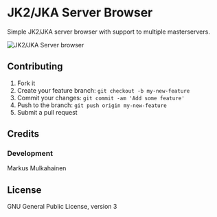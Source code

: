 # JK2/JKA Server Browser

Simple JK2/JKA server browser with support to multiple masterservers.

![JK2/JKA Server browser](http://thelairofmarkus.com/images/jk2.png)

## Contributing

1. Fork it
2. Create your feature branch: `git checkout -b my-new-feature`
3. Commit your changes: `git commit -am 'Add some feature'`
4. Push to the branch: `git push origin my-new-feature`
5. Submit a pull request

## Credits

### Development

Markus Mulkahainen

## License

GNU General Public License, version 3
